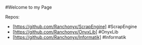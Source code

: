 #Welcome to my Page

Repos:
- [https://github.com/Ranchonyx/ScrapEngine] #ScrapEngine
- [https://github.com/Ranchonyx/OnyxLib] #OnyxLib
- [https://github.com/Ranchonyx/Informatik] #Informatik
